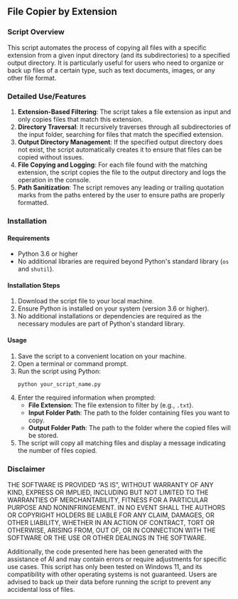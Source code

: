 ## File Copier by Extension

### Script Overview
This script automates the process of copying all files with a specific extension from a given input directory (and its subdirectories) to a specified output directory. It is particularly useful for users who need to organize or back up files of a certain type, such as text documents, images, or any other file format.

### Detailed Use/Features
1. **Extension-Based Filtering**: The script takes a file extension as input and only copies files that match this extension.
2. **Directory Traversal**: It recursively traverses through all subdirectories of the input folder, searching for files that match the specified extension.
3. **Output Directory Management**: If the specified output directory does not exist, the script automatically creates it to ensure that files can be copied without issues.
4. **File Copying and Logging**: For each file found with the matching extension, the script copies the file to the output directory and logs the operation in the console.
5. **Path Sanitization**: The script removes any leading or trailing quotation marks from the paths entered by the user to ensure paths are properly formatted.

### Installation

#### Requirements
- Python 3.6 or higher
- No additional libraries are required beyond Python's standard library (`os` and `shutil`).

#### Installation Steps
1. Download the script file to your local machine.
2. Ensure Python is installed on your system (version 3.6 or higher).
3. No additional installations or dependencies are required as the necessary modules are part of Python's standard library.

#### Usage
1. Save the script to a convenient location on your machine.
2. Open a terminal or command prompt.
3. Run the script using Python:
   ```bash
   python your_script_name.py
   ```
4. Enter the required information when prompted:
   - **File Extension**: The file extension to filter by (e.g., `.txt`).
   - **Input Folder Path**: The path to the folder containing files you want to copy.
   - **Output Folder Path**: The path to the folder where the copied files will be stored.
5. The script will copy all matching files and display a message indicating the number of files copied.

### Disclaimer
THE SOFTWARE IS PROVIDED “AS IS”, WITHOUT WARRANTY OF ANY KIND, EXPRESS OR IMPLIED, INCLUDING BUT NOT LIMITED TO THE WARRANTIES OF MERCHANTABILITY, FITNESS FOR A PARTICULAR PURPOSE AND NONINFRINGEMENT. IN NO EVENT SHALL THE AUTHORS OR COPYRIGHT HOLDERS BE LIABLE FOR ANY CLAIM, DAMAGES, OR OTHER LIABILITY, WHETHER IN AN ACTION OF CONTRACT, TORT OR OTHERWISE, ARISING FROM, OUT OF, OR IN CONNECTION WITH THE SOFTWARE OR THE USE OR OTHER DEALINGS IN THE SOFTWARE.

Additionally, the code presented here has been generated with the assistance of AI and may contain errors or require adjustments for specific use cases. This script has only been tested on Windows 11, and its compatibility with other operating systems is not guaranteed. Users are advised to back up their data before running the script to prevent any accidental loss of files.